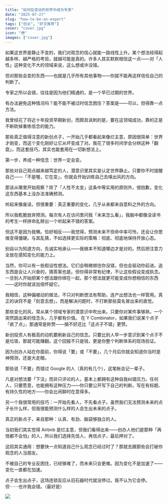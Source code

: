 ```yaml
---
title: "如何在变动的世界中成为专家"
date: "2025-07-27"
slug: "how-to-be-an-expert"
tags: ["创业", "好文推荐"]
cover: "cover.jpg"
icon: "😎"
images: ["cover.jpg"]
---
```

如果这世界是静止不变的，我们对观念的信心就能一路线性上升。某个想法经得起越多样、越严格的考验，就越可能是真的。许多人其实默默相信这一点——对「人性」这种变化不大的领域来说，这么想或许没错。



但对那些会变的东西——也就是几乎所有其他事物——你就不能再这样信任自己的判断了。



专家之所以会错，往往是因为他们精通的，是一个早已过期的世界。



有办法避免这种情况吗？能不能不被过时信念困住？答案是——可以，但得靠一点方法。



我曾经花了将近十年投资早期新创，而颇具讽刺的是，要在这领域成功，靠的正是不断砍掉重练信念的能力。



那些真正值得注意的新创点子，一开始几乎都看起来像烂主意，原因很简单：世界才刚变，而这个变化刚好让它从坏变成了对。我花了很多时间学会分辨这种「翻盘」，而这套技巧，其实也能套用在一切新想法上。



第一步，养成一种信念：世界一定会变。



那些对自己观点越来越笃定的人，潜意识里其实是认定世界静止。只要你不时提醒自己——「不是喔，它在变」，你就会开始训练自己去嗅出风的方向。



那该从哪里开始观察？除了「人性不太变」这条中等实用的原则外，很抱歉，变化这东西基本上没办法准确预测。



听起来像废话，但很重要：真正重要的变化，几乎从来都来自意料之外的方向。



所以我乾脆放弃预测。每次有人在访问里问我「未来怎么看」，我脑中都像没读书的考生一样拼命乱掰出一个听起来不错的答案。



但这不是因为我懒。恰好相反——我觉得，预测未来不但命中率可怜，还会让你思维变得僵硬。与其乱猜，不如选择更实际的策略：彻底、彻底地保持开放心态。



别自以为知道方向，先诚实地承认——我根本不知道哪边才是对的。然后把注意力全放在感知变化的能力上。



当然，你可以有一些假设性想法。它们会稍微绑住你没错，但也会驱动你前进。追东西是会让人兴奋的，猜答案也是。但你得非常有纪律，不让这些假设变成执念。
一旦别人开始把某个想法跟你绑在一起，那个想法就更可能变成你想相信的东西——这时你就该加倍怀疑它。



我相信，这种偏被动的做法，不只对判断想法有帮助，连产出想法也一样管用。真正的诀窍不是「刻意去想」，而是解决问题时，不打断那些莫名冒出来的直觉。



那些变化的风，常从某个领域专家的潜意识中吹出来。只要你对某件事够熟，一个突然跳出来的怪念头，几乎都有价值。
在 Y Combinator，如果我们说某个点子「疯了点」，那通常是称赞——搞不好还比「这点子不错」更赞。



新创投资人有极高的动机要刷新自己的信念。只要比别人早一步意识到某个点子不是垃圾，那就可能赚翻。这个回报不只是钱，更是你整个判断体系的现场验证。



因为创办人站在你面前，你得说「要」或「不要」，几个月后你就会知道你当时是神预测，还是大走眼。



那些说「不要」而错过 Google 的人（真的有几个），这笔帐会记一辈子。



凡是对想法要「下注」而非只评论的人，基本上都拥有这种自我纠错压力。任何人，只要愿意，也能拥有这种压力——你只要公开写下自己的判断。写在有标题、有持久性的地方——你会比闲聊时在意得多。



另一个我很常用的技巧：一开始先看人，不先看点子。虽然我们无法预测未来的点子长什么样，但我很能预测什么样的人会生出未来的点子。



真正的新点子，来自那种：认真、有劲、脑袋够独立的人。



当初我们其实觉得 Airbnb 是烂主意，但我们看得出来——创办人他们是那种「再怪都不会怕」的人，所以我们选择先信人、再信点子，最后押对了。



这招其实通用：想要快一点知道自己什么观念已经过时了？那就去跟那些会打破你观念的人当朋友。



不被自己的专业反困住，已经够难了，而未来只会更难。因为变化不是加速了——变化一直都在加速。



点子会生出点子，这场连锁反应从旧石器时代就没停过。我不认为它会停。
但⋯⋯也许我会错。（最好是）




![](https://prod-files-secure.s3.us-west-2.amazonaws.com/112d0858-5090-4d34-a606-b75eb8d65fd2/46476355-9cf3-4e99-9b7a-3531bc426380/1000202064.png?X-Amz-Algorithm=AWS4-HMAC-SHA256&X-Amz-Content-Sha256=UNSIGNED-PAYLOAD&X-Amz-Credential=ASIAZI2LB466XBXOO5J7%2F20251005%2Fus-west-2%2Fs3%2Faws4_request&X-Amz-Date=20251005T101207Z&X-Amz-Expires=3600&X-Amz-Security-Token=IQoJb3JpZ2luX2VjENb%2F%2F%2F%2F%2F%2F%2F%2F%2F%2FwEaCXVzLXdlc3QtMiJHMEUCIQD4ZfbunObvkWARGjJG2n59FSF1Rq99qWzLc37pAWki3gIgHdnNUPGKjw1PgIZOvrjTB1ecD%2B4IBkHyPKlOsmLsujAq%2FwMIbhAAGgw2Mzc0MjMxODM4MDUiDLRHlJlNKZ%2B8aATEWSrcA8YQVuBJdf%2BEkaxw18eya325DnK0umO5f3mgDVZ0zRsFVc5ASFqtwy8AFzJJ2qW65ZBoM5VMBEOP1gx0x5xbPHdERQE%2FWLdPFrnsuHDG0UZT3p2ifYMiUahniK2VCUvn4tsCawRbb%2FnW%2FduoAVbctMmIgg9iZUh%2FolqHdL8wZOuPeY3%2BfEN4rvrrUgUUkqvaCZU66Qgg%2Frr8%2BH7ssFgdrH2Y%2BMQW74NvCrp4ubqcA8Oy1rRueZ%2FIPnGIxVsQZWA022fnQyZqEHnfz3fhKhr%2FgveeqWgKgB8M9gbmpUMIya3Pjconz942fVTjeA4mex77pL9oTtce1oplYJTmaW23g61AxXZ2VAEXmaUw3HnHEEdS8KcaMUBSkhwVWA6GsrxqJS83xRByslFb97sMcLq2bRm4CB5Zwh3DPy5qZ0ysX460DnnF4WkzkCNPTmw1bf%2FjRORRRHnfoOx%2FN2nIGqKTMsSBGMOwqPNkRbkQ7925LoeNJBPEx0MchNUMydRf6N3BJcEhXA8aAVUEHwh7DYKRooaFw1yK4twJc1TzcBAVdK0%2Bn1aF%2FjKFHDnriAX7DXbaqhHJmY%2FLTv%2FAjVTVs3Qr%2FwzoOVjMELjT3EUc75dp3gKEqsK4STCt%2BwFEDn4AMML%2Fh8cGOqUBzlptb%2BuF337dq9OqWQkKU4xTND4FbNVadbcpSXV2VWfiEvTUZkNMKDmHaENPcPbatlWgaUdKmDA4LjfupYSflqhUDOTMe%2B26BtLo7kxpcUWDyO%2B8N13ACi77PFPHvACo9e8gKIcYRCmXlIEcwEJxCOtZBSLHxATPvzwQFJFieYlguYfOH3Cplxy3pIPFi4ZoPcw91z3504BEOJWthDtTlIJwX%2FuU&X-Amz-Signature=4fde61068e354d1175991bec31ab089646e76a7f00fff4c368a8e44fa5fbb42f&X-Amz-SignedHeaders=host&x-amz-checksum-mode=ENABLED&x-id=GetObject)

